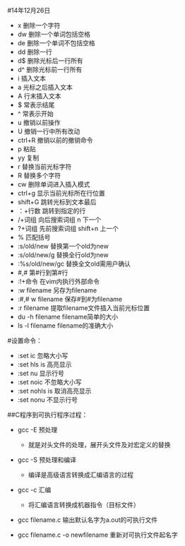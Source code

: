 #14年12月26日
- x   删除一个字符
- dw 删除一个单词包括空格
- de 删除一个单词不包括空格
- dd 删除一行
- d$ 删除光标后一行所有
- d^ 删除光标前一行所有
- i    插入文本
- a   光标之后插入文本
- A  行末插入文本
- $  常表示结尾
- ^  常表示开始
- u 撤销以前操作
- U 撤销一行中所有改动
- ctrl+R 撤销以前的撤销命令
- p 粘贴
- yy 复制
- r 替换当前光标字符
- R 替换多个字符
- cw 删除单词进入插入模式
- ctrl+g 显示当前光标所在行位置
- shift+G 跳转光标到文本最后
- ：+行数 跳转到指定的行
- /+词组 向后搜索词组   n  下一个
- ?+词组 先前搜索词组   shift+n 上一个
- %  匹配括号
- :s/old/new    替换第一个old为new
- :s/old/new/g 替换全行old为new
- :%s/old/new/gc 替换全文old需用户确认
- \#,#  第#行到第#行
- :!+命令  在vim内执行外部命令
- :w filename 另存为filename
- :#,# w filename 保存#到#为filename
- :r filename 提取filename文件插入当前光标位置
- du -h filename  	filename简单的大小
- ls -l filename 	filename的准确大小


#设置命令：
- :set ic 忽略大小写
- :set hls is 高亮显示
- :set nu 显示行号
- :set noic 不忽略大小写
- :set nohls is 取消高亮显示 
- :set nonu 不显示行号


##C程序到可执行程序过程：
- gcc -E 预处理
	- 就是对头文件的处理，展开头文件及对宏定义的替换
- gcc -S 预处理和编译
	 - 编译是高级语言转换成汇编语言的过程
- gcc -c  汇编
	-  将汇编语言转换成机器指令（目标文件）

- gcc filename.c   输出默认名字为a.out的可执行文件
- gcc filename.c -o newfilename   重新对可执行文件起名字